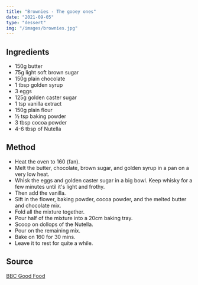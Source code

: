 ```yaml
---
title: "Brownies - The gooey ones"
date: "2021-09-05"
type: "dessert"
img: "/images/brownies.jpg"
---
```


## Ingredients

- 150g butter
- 75g light soft brown sugar
- 150g plain chocolate
- 1 tbsp golden syrup
- 3 eggs
- 125g golden caster sugar
- 1 tsp vanilla extract
- 150g plain flour
- ½ tsp baking powder
- 3 tbsp cocoa powder
- 4-6 tbsp of Nutella

## Method

- Heat the oven to 160 (fan).
- Melt the butter, chocolate, brown sugar, and golden syrup in a pan on a very low heat.
- Whisk the eggs and golden caster sugar in a big bowl. Keep whisky for a few minutes until it's light and frothy.
- Then add the vanilla.
- Sift in the flower, baking powder, cocoa powder, and the melted butter and chocolate mix.
- Fold all the mixture together.
- Pour half of the mixture into a 20cm baking tray.
- Scoop on dollops of the Nutella.
- Pour on the remaining mix.
- Bake on 160 for 30 mins.
- Leave it to rest for quite a while.

## Source

[BBC Good Food](https://www.bbcgoodfood.com/recipes/easy-gooey-brownies)
